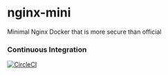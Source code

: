 # nginx-mini

Minimal Nginx Docker that is more secure than official

### Continuous Integration

[![CircleCI](https://circleci.com/gh/steeleye/nginx-mini.svg?style=svg)](https://circleci.com/gh/steeleye/nginx-mini)
